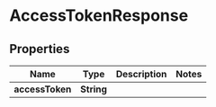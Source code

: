 

# AccessTokenResponse


## Properties

| Name | Type | Description | Notes |
|------------ | ------------- | ------------- | -------------|
|**accessToken** | **String** |  |  |



